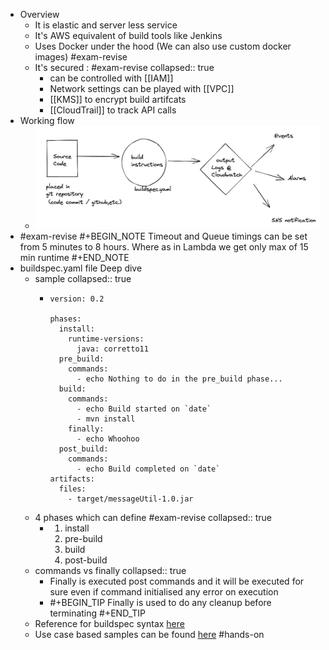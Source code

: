 - Overview
	- It is elastic and server less service
	- It's AWS equivalent of build tools like Jenkins
	- Uses Docker under the hood (We can also use custom docker images) #exam-revise
	- It's secured : #exam-revise
	  collapsed:: true
		- can be controlled with [[IAM]]
		- Network settings can be played with [[VPC]]
		- [[KMS]] to encrypt build artifcats
		- [[CloudTrail]] to track API calls
- Working flow
	- ![image.png](../assets/image_1647975987455_0.png)
- #exam-revise 
  #+BEGIN_NOTE
  Timeout and Queue timings can be set from 5 minutes to 8 hours. Where as in Lambda we get only max of 15 min runtime
  #+END_NOTE
- buildspec.yaml file Deep dive
	- sample
	  collapsed:: true
		- ```
		  version: 0.2
		  
		  phases:
		    install:
		      runtime-versions:
		        java: corretto11
		    pre_build:
		      commands:
		        - echo Nothing to do in the pre_build phase...
		    build:
		      commands:
		        - echo Build started on `date`
		        - mvn install
		      finally:
		        - echo Whoohoo
		    post_build:
		      commands:
		        - echo Build completed on `date`
		  artifacts:
		    files:
		      - target/messageUtil-1.0.jar
		  ```
	- 4 phases which can define #exam-revise
	  collapsed:: true
		- 1. install
		  2. pre-build
		  3. build
		  4. post-build
	- commands vs finally
	  collapsed:: true
		- Finally is executed post commands and it will be executed for sure even if command initialised any error on execution
		- #+BEGIN_TIP
		  Finally is used to do any cleanup before terminating
		  #+END_TIP
	- Reference for buildspec syntax [here](https://docs.aws.amazon.com/codebuild/latest/userguide/build-spec-ref.html#build-spec-ref-syntax)
	- Use case based samples can be found [here](https://docs.aws.amazon.com/codebuild/latest/userguide/use-case-based-samples.html) #hands-on